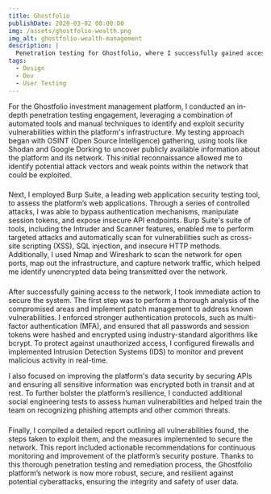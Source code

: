 ```yaml
---
title: Ghostfolio
publishDate: 2020-03-02 00:00:00
img: /assets/ghostfolio-wealth.png
img_alt: ghostfolio-wealth-management
description: |
  Penetration testing for Ghostfolio, where I successfully gained access to the network, identified vulnerabilities, and implemented comprehensive security measures to protect the platform.
tags:
  - Design
  - Dev
  - User Testing
---
```


For the Ghostfolio investment management platform, I conducted an in-depth penetration testing engagement, leveraging a combination of automated tools and manual techniques to identify and exploit security vulnerabilities within the platform's infrastructure. My testing approach began with OSINT (Open Source Intelligence) gathering, using tools like Shodan and Google Dorking to uncover publicly available information about the platform and its network. This initial reconnaissance allowed me to identify potential attack vectors and weak points within the network that could be exploited.

###

Next, I employed Burp Suite, a leading web application security testing tool, to assess the platform’s web applications. Through a series of controlled attacks, I was able to bypass authentication mechanisms, manipulate session tokens, and expose insecure API endpoints. Burp Suite's suite of tools, including the Intruder and Scanner features, enabled me to perform targeted attacks and automatically scan for vulnerabilities such as cross-site scripting (XSS), SQL injection, and insecure HTTP methods. Additionally, I used Nmap and Wireshark to scan the network for open ports, map out the infrastructure, and capture network traffic, which helped me identify unencrypted data being transmitted over the network.

###

After successfully gaining access to the network, I took immediate action to secure the system. The first step was to perform a thorough analysis of the compromised areas and implement patch management to address known vulnerabilities. I enforced stronger authentication protocols, such as multi-factor authentication (MFA), and ensured that all passwords and session tokens were hashed and encrypted using industry-standard algorithms like bcrypt. To protect against unauthorized access, I configured firewalls and implemented Intrusion Detection Systems (IDS) to monitor and prevent malicious activity in real-time.

I also focused on improving the platform's data security by securing APIs and ensuring all sensitive information was encrypted both in transit and at rest. To further bolster the platform’s resilience, I conducted additional social engineering tests to assess human vulnerabilities and helped train the team on recognizing phishing attempts and other common threats.
###

Finally, I compiled a detailed report outlining all vulnerabilities found, the steps taken to exploit them, and the measures implemented to secure the network. This report included actionable recommendations for continuous monitoring and improvement of the platform’s security posture. Thanks to this thorough penetration testing and remediation process, the Ghostfolio platform’s network is now more robust, secure, and resilient against potential cyberattacks, ensuring the integrity and safety of user data.
